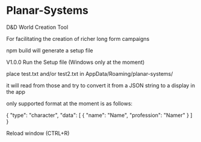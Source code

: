 # Planar-Systems
D&D World Creation Tool


For facilitating the creation of richer long form campaigns

npm build will generate a setup file

V1.0.0 Run the Setup file (Windows only at the moment)

place test.txt and/or test2.txt in AppData/Roaming/planar-systems/

it will read from those and try to convert it from a JSON string to a display in the app

only supported format at the moment is as follows:

{
  "type": "character",
  "data": [
    {
      "name": "Name",
      "profession": "Namer"
    }
  ]
}

Reload window (CTRL+R)
